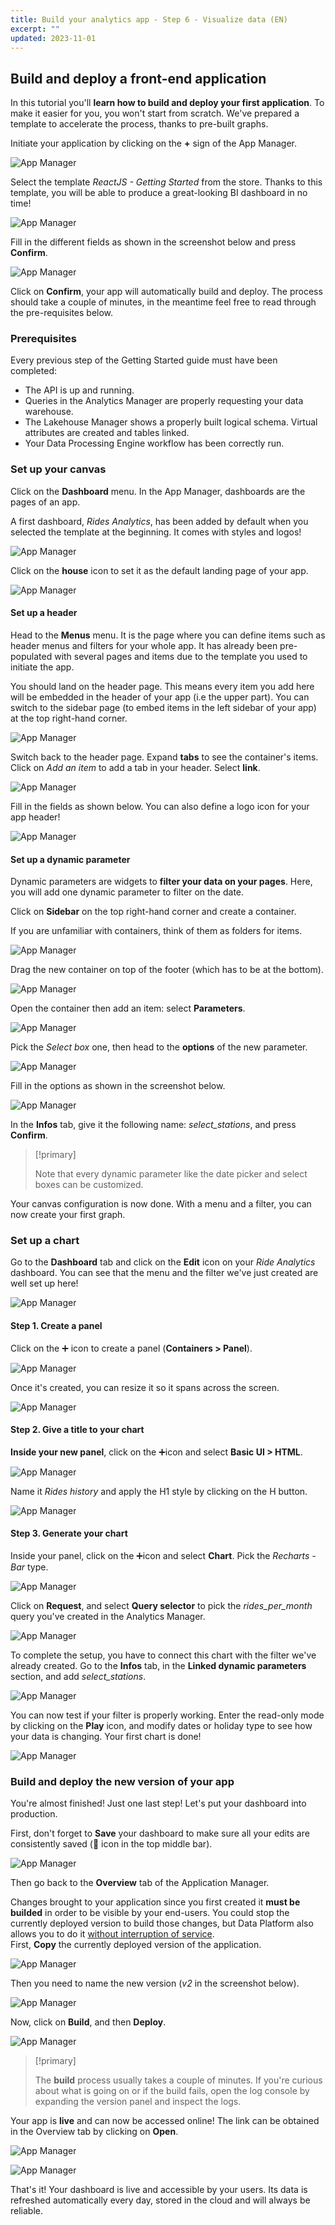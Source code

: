 ```yaml
---
title: Build your analytics app - Step 6 - Visualize data (EN)
excerpt: ""
updated: 2023-11-01
---
```


## Build and deploy a front-end application

In this tutorial you'll **learn how to build and deploy your first application**. To make it easier for you, you won't start from scratch. We've prepared a template to accelerate the process, thanks to pre-built graphs.

Initiate your application by clicking on the **+** sign of the App Manager.

![App Manager](images/homepage-apps.png)

Select the template *ReactJS - Getting Started* from the store. Thanks to this template, you will be able to produce a great-looking BI dashboard in no time!

![App Manager](images/apps-store-new.png)

Fill in the different fields as shown in the screenshot below and press **Confirm**.

![App Manager](images/apps-settings-new.png)

Click on **Confirm**, your app will automatically build and deploy. The process should take a couple of minutes, in the meantime feel free to read through the pre-requisites below.

### Prerequisites

Every previous step of the Getting Started guide must have been completed:

- The API is up and running.
- Queries in the Analytics Manager are properly requesting your data warehouse.
- The Lakehouse Manager shows a properly built logical schema. Virtual attributes are created and tables linked.
- Your Data Processing Engine workflow has been correctly run.

### Set up your canvas

Click on the **Dashboard** menu. In the App Manager, dashboards are the pages of an app.

A first dashboard, *Rides Analytics*, has been added by default when you selected the template at the beginning. It comes with styles and logos!

![App Manager](images/createdashboard-empty.png)

Click on the **house** icon to set it as the default landing page of your app.

![App Manager](images/createdashboard.png)

#### Set up a header

Head to the **Menus** menu. It is the page where you can define items such as header menus and filters for your whole app. It has already been pre-populated with several pages and items due to the template you used to initiate the app.

You should land on the header page. This means every item you add here will be embedded in the header of your app (i.e the upper part). You can switch to the sidebar page (to embed items in the left sidebar of your app) at the top right-hand corner.

![App Manager](images/header-v-sidebar.png)

Switch back to the header page. Expand **tabs** to see the container's items. Click on *Add an item* to add a tab in your header. Select **link**.

![App Manager](images/create-menu.png)

Fill in the fields as shown below. You can also define a logo icon for your app header!

![App Manager](images/createmenu2.png)

#### Set up a dynamic parameter

Dynamic parameters are widgets to **filter your data on your pages**. Here, you will add one dynamic parameter to filter on the date.

Click on **Sidebar** on the top right-hand corner and create a container.

If you are unfamiliar with containers, think of them as folders for items.

![App Manager](images/create-sidebar.png)

Drag the new container on top of the footer (which has to be at the bottom).

![App Manager](images/create-sidebar2.png)

Open the container then add an item: select **Parameters**.

![App Manager](images/create-sidebar3.png)

Pick the *Select box* one, then head to the **options** of the new parameter.

![App Manager](images/createparameters.png)

Fill in the options as shown in the screenshot below.

![App Manager](images/parameters-options.png)

In the **Infos** tab, give it the following name: *select_stations*, and press **Confirm**.

> [!primary]
>
> Note that every dynamic parameter like the date picker and select boxes can be customized.
>

Your canvas configuration is now done. With a menu and a filter, you can now create your first graph.

### Set up a chart

Go to the **Dashboard** tab and click on the **Edit** icon on your *Ride Analytics* dashboard. You can see that the menu and the filter we've just created are well set up here!

![App Manager](images/empty-app-new.png)

#### Step 1. Create a panel

Click on the ➕ icon to create a panel (**Containers > Panel**).

![App Manager](images/create-panel-new.png)

Once it's created, you can resize it so it spans across the screen.

![App Manager](images/create-panel-new2.png)

#### Step 2. Give a title to your chart

**Inside your new panel**, click on the ➕icon and select **Basic UI > HTML**.

![App Manager](images/create-html-new.png)

Name it *Rides history* and apply the H1 style by clicking on the H button.

![App Manager](images/create-html-new2.png)

#### Step 3. Generate your chart

Inside your panel, click on the ➕icon and select **Chart**. Pick the *Recharts - Bar* type.

![App Manager](images/recharts-area-new.png)

Click on **Request**, and select **Query selector** to pick the *rides\_per\_month* query you've created in the Analytics Manager.

![App Manager](images/area-chart-query.png)

To complete the setup, you have to connect this chart with the filter we've already created. Go to the **Infos** tab, in the **Linked dynamic parameters** section, and add *select\_stations*.

![App Manager](images/area-chart-parameters.png)

You can now test if your filter is properly working. Enter the read-only mode by clicking on the **Play** icon, and modify dates or holiday type to see how your data is changing. Your first chart is done!

![App Manager](images/chart-readonly-new.png)

### Build and deploy the new version of your app

You're almost finished! Just one last step! Let's put your dashboard into production.

First, don't forget to **Save** your dashboard to make sure all your edits are consistently saved (💾 icon in the top middle bar).

![App Manager](images/save-app.png)

Then go back to the **Overview** tab of the Application Manager.

Changes brought to your application since you first created it **must be builded** in order to be visible by your end-users. You could stop the currently deployed version to build those changes, but Data Platform also allows you to do it [without interruption of service](https://en.wikipedia.org/wiki/Blue-green_deployment).  
First, **Copy** the currently deployed version of the application.

![App Manager](images/copy-app.png)

Then you need to name the new version (*v2* in the screenshot below).

![App Manager](images/enter-tag-name.png)

Now, click on **Build**, and then **Deploy**.

![App Manager](images/build-app2.png)

> [!primary]
>
> The **build** process usually takes a couple of minutes. If you're curious about what is going on or if the build fails, open the log console by expanding the version panel and inspect the logs.
>

Your app is **live** and can now be accessed online! The link can be obtained in the Overview tab by clicking on **Open**.

![App Manager](images/open-app.png)

![App Manager](images/dashboard-final-new.png)

That's it! Your dashboard is live and accessible by your users. Its data is refreshed automatically every day, stored in the cloud and will always be reliable.
